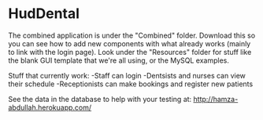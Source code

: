 # HudDental

The combined application is under the "Combined" folder. Download this so you can see how to add new components with what already works (mainly to link with the login page).
Look under the "Resources" folder for stuff like the blank GUI template that we're all using, or the MySQL examples.

Stuff that currently work:
-Staff can login
-Dentsists and nurses can view their schedule
-Receptionists can make bookings and register new patients

See the data in the database to help with your testing at:
http://hamza-abdullah.herokuapp.com/
